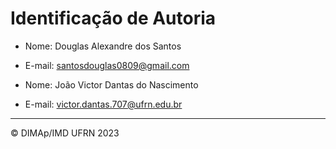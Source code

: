# Identificação de Autoria

- Nome: Douglas Alexandre dos Santos
- E-mail: santosdouglas0809@gmail.com

- Nome: João Victor Dantas do Nascimento
- E-mail: victor.dantas.707@ufrn.edu.br

--------
&copy; DIMAp/IMD UFRN 2023

